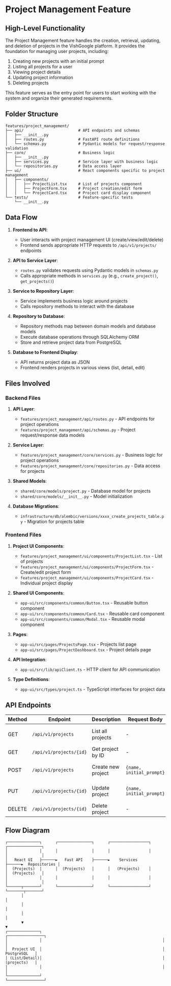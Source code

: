 # Project Management Feature

## High-Level Functionality

The Project Management feature handles the creation, retrieval, updating, and deletion of projects in the VishGoogle platform. It provides the foundation for managing user projects, including:

1. Creating new projects with an initial prompt
2. Listing all projects for a user
3. Viewing project details
4. Updating project information
5. Deleting projects

This feature serves as the entry point for users to start working with the system and organize their generated requirements.

## Folder Structure

```
features/project_management/
├── api/                        # API endpoints and schemas
│   ├── __init__.py
│   ├── routes.py               # FastAPI route definitions
│   └── schemas.py              # Pydantic models for request/response validation
├── core/                       # Business logic
│   ├── __init__.py
│   ├── services.py             # Service layer with business logic
│   └── repositories.py         # Data access layer
├── ui/                         # React components specific to project management
│   ├── components/
│   │   ├── ProjectList.tsx     # List of projects component
│   │   ├── ProjectForm.tsx     # Project creation/edit form
│   │   └── ProjectCard.tsx     # Project card display component
└── tests/                      # Feature-specific tests
    └── __init__.py
```

## Data Flow

1. **Frontend to API**: 
   - User interacts with project management UI (create/view/edit/delete)
   - Frontend sends appropriate HTTP requests to `/api/v1/projects/` endpoints

2. **API to Service Layer**:
   - `routes.py` validates requests using Pydantic models in `schemas.py`
   - Calls appropriate methods in `services.py` (e.g., `create_project()`, `get_projects()`)

3. **Service to Repository Layer**:
   - Service implements business logic around projects
   - Calls repository methods to interact with the database

4. **Repository to Database**:
   - Repository methods map between domain models and database models
   - Execute database operations through SQLAlchemy ORM
   - Store and retrieve project data from PostgreSQL

5. **Database to Frontend Display**:
   - API returns project data as JSON
   - Frontend renders projects in various views (list, detail, edit)

## Files Involved

### Backend Files

1. **API Layer**:
   - `features/project_management/api/routes.py` - API endpoints for project operations
   - `features/project_management/api/schemas.py` - Project request/response data models

2. **Service Layer**:
   - `features/project_management/core/services.py` - Business logic for project operations
   - `features/project_management/core/repositories.py` - Data access for projects

3. **Shared Models**:
   - `shared/core/models/project.py` - Database model for projects
   - `shared/core/models/__init__.py` - Model initialization

4. **Database Migrations**:
   - `infrastructure/db/alembic/versions/xxxx_create_projects_table.py` - Migration for projects table

### Frontend Files

1. **Project UI Components**:
   - `features/project_management/ui/components/ProjectList.tsx` - List of projects
   - `features/project_management/ui/components/ProjectForm.tsx` - Create/edit project form
   - `features/project_management/ui/components/ProjectCard.tsx` - Individual project display

2. **Shared UI Components**:
   - `app-ui/src/components/common/Button.tsx` - Reusable button component
   - `app-ui/src/components/common/Card.tsx` - Reusable card component
   - `app-ui/src/components/common/Modal.tsx` - Reusable modal component

3. **Pages**:
   - `app-ui/src/pages/ProjectsPage.tsx` - Projects list page
   - `app-ui/src/pages/ProjectDashboard.tsx` - Project details page

4. **API Integration**:
   - `app-ui/src/lib/apiClient.ts` - HTTP client for API communication

5. **Type Definitions**:
   - `app-ui/src/types/project.ts` - TypeScript interfaces for project data

## API Endpoints

| Method | Endpoint                 | Description                 | Request Body            | Response                   |
|--------|--------------------------|-----------------------------|--------------------------|-----------------------------|
| GET    | `/api/v1/projects`       | List all projects           | -                        | Array of Project objects    |
| GET    | `/api/v1/projects/{id}`  | Get project by ID           | -                        | Project object             |
| POST   | `/api/v1/projects`       | Create new project          | `{name, initial_prompt}` | Created Project object     |
| PUT    | `/api/v1/projects/{id}`  | Update project              | `{name, initial_prompt}` | Updated Project object     |
| DELETE | `/api/v1/projects/{id}`  | Delete project              | -                        | 204 No Content             |

## Flow Diagram

```
┌──────────────┐      ┌───────────────┐      ┌─────────────────┐      ┌───────────────┐
│              │      │               │      │                 │      │               │
│   React UI   ├──────►   Fast API    ├──────►    Services     ├──────►  Repositories │
│  (Projects)  │      │  (Projects)   │      │   (Projects)    │      │  (Projects)   │
│              │      │               │      │                 │      │               │
└──────┬───────┘      └───────────────┘      └─────────────────┘      └───────┬───────┘
       │                                                                      │
       │                                                                      │
       │                                                                      │
       ▼                                                                      ▼
┌──────────────┐                                                     ┌────────────────┐
│              │                                                     │                │
│  Project UI  │                                                     │   PostgreSQL   │
│ (List/Detail)│                                                     │   (projects)   │
│              │                                                     │                │
└──────────────┘                                                     └────────────────┘
``` 